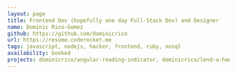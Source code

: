 ```yaml
---
layout: page
title: Frontend Dev (hopefully one day Full-Stack Dev) and Designer
name: Dominic Rico-Gomez
github: https://github.com/dominicrico
url: https://resume.coderocket.me
tags: javascript, nodejs, hacker, frontend, ruby, nosql
availability: booked
projects: dominicrico/angular-reading-indicator, dominicrico/lend-a-hand
---
```

